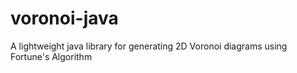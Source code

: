 # voronoi-java
A lightweight java library for generating 2D Voronoi diagrams using Fortune's Algorithm
